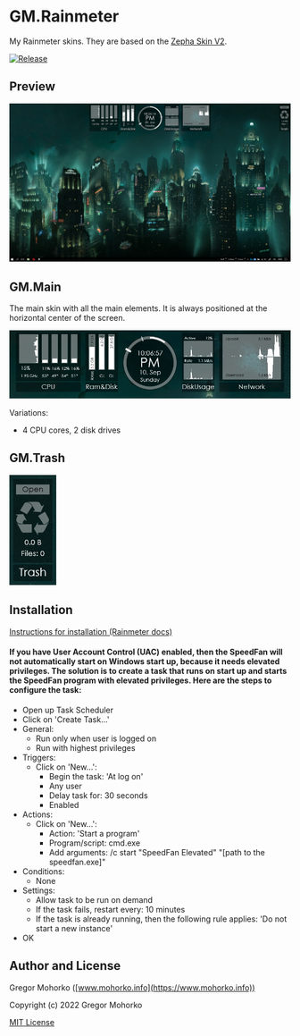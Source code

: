 # GM.Rainmeter
My Rainmeter skins. They are based on the [Zepha Skin V2](https://ani07789.deviantart.com/art/Zepha-Skin-V2-Rainmeter-328013162).

[![Release](https://img.shields.io/github/release/GregaMohorko/Rainmeter.svg?style=flat-square)](https://github.com/GregaMohorko/Rainmeter/releases/latest)

## Preview
![Desktop preview](/Screenshots/Screenshot%20Desktop.png?raw=true "Desktop preview")

## GM.Main
The main skin with all the main elements. It is always positioned at the horizontal center of the screen.

![Main skin](/Screenshots/Screenshot%20Main.png?raw=true "Main skin")

Variations:
- 4 CPU cores, 2 disk drives

## GM.Trash
![Trash skin](/Screenshots/Screenshot%20Trash.png?raw=true "Trash skin")

## Installation
[Instructions for installation (Rainmeter docs)](https://docs.rainmeter.net/manual/installing-skins/#InstallManually)

#### If you have User Account Control (UAC) enabled, then the SpeedFan will not automatically start on Windows start up, because it needs elevated privileges. The solution is to create a task that runs on start up and starts the SpeedFan program with elevated privileges. Here are the steps to configure the task:
- Open up Task Scheduler
- Click on 'Create Task...'
- General:
  - Run only when user is logged on
  - Run with highest privileges
- Triggers:
  - Click on 'New...':
    - Begin the task: 'At log on'
    - Any user
    - Delay task for: 30 seconds
    - Enabled
- Actions:
  - Click on 'New...':
    - Action: 'Start a program'
    - Program/script: cmd.exe
    - Add arguments: /c start "SpeedFan Elevated" "[path to the speedfan.exe]"
- Conditions:
  - None
- Settings:
  - Allow task to be run on demand
  - If the task fails, restart every: 10 minutes
  - If the task is already running, then the following rule applies: 'Do not start a new instance'
- OK

## Author and License
Gregor Mohorko ([www.mohorko.info](https://www.mohorko.info))

Copyright (c) 2022 Gregor Mohorko

[MIT License](./LICENSE)
